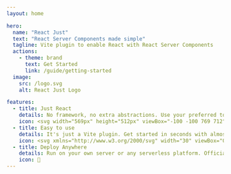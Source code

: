 ```yaml
---
layout: home

hero:
  name: "React Just"
  text: "React Server Components made simple"
  tagline: Vite plugin to enable React with React Server Components
  actions:
    - theme: brand
      text: Get Started
      link: /guide/getting-started
  image:
    src: /logo.svg
    alt: React Just Logo

features:
  - title: Just React
    details: No framework, no extra abstractions. Use your preferred tools and patterns.
    icon: <svg width="569px" height="512px" viewBox="-100 -100 769 712"><g id="Artboard-Copy-7" transform="translate(-227, -256)" fill="#58C4DC" fill-rule="nonzero"><g id="React-Logo-Filled-(1)" transform="translate(227, 256)"><path d="M285.5,201 C255.400481,201 231,225.400481 231,255.5 C231,285.599519 255.400481,310 285.5,310 C315.599519,310 340,285.599519 340,255.5 C340,225.400481 315.599519,201 285.5,201" id="Path"></path><path d="M568.959856,255.99437 C568.959856,213.207656 529.337802,175.68144 466.251623,150.985214 C467.094645,145.423543 467.85738,139.922107 468.399323,134.521063 C474.621631,73.0415145 459.808523,28.6686204 426.709856,9.5541429 C389.677085,-11.8291748 337.36955,3.69129898 284.479928,46.0162134 C231.590306,3.69129898 179.282771,-11.8291748 142.25,9.5541429 C109.151333,28.6686204 94.3382249,73.0415145 100.560533,134.521063 C101.102476,139.922107 101.845139,145.443621 102.708233,151.02537 C97.4493791,153.033193 92.2908847,155.161486 87.3331099,157.39017 C31.0111824,182.708821 0,217.765415 0,255.99437 C0,298.781084 39.6220545,336.307301 102.708233,361.003527 C101.845139,366.565197 101.102476,372.066633 100.560533,377.467678 C94.3382249,438.947226 109.151333,483.32012 142.25,502.434597 C153.629683,508.887578 166.52439,512.186771 179.603923,511.991836 C210.956328,511.991836 247.567589,495.487529 284.479928,465.972527 C321.372196,495.487529 358.003528,511.991836 389.396077,511.991836 C402.475265,512.183856 415.36922,508.884856 426.75,502.434597 C459.848667,483.32012 474.661775,438.947226 468.439467,377.467678 C467.897524,372.066633 467.134789,366.565197 466.291767,361.003527 C529.377946,336.347457 569,298.761006 569,255.99437 M389.155214,27.1025182 C397.565154,26.899606 405.877839,28.9368502 413.241569,33.0055186 C436.223966,46.2772304 446.540955,82.2775015 441.522965,131.770345 C441.181741,135.143488 440.780302,138.556788 440.298575,141.990165 C414.066922,134.08804 387.205771,128.452154 360.010724,125.144528 C343.525021,103.224055 325.192524,82.7564475 305.214266,63.9661533 C336.586743,39.7116483 366.032313,27.1025182 389.135142,27.1025182 M378.356498,310.205598 C368.204912,327.830733 357.150626,344.919965 345.237759,361.405091 C325.045049,363.479997 304.758818,364.51205 284.459856,364.497299 C264.167589,364.51136 243.888075,363.479308 223.702025,361.405091 C211.820914,344.919381 200.80007,327.83006 190.683646,310.205598 C180.532593,292.629285 171.306974,274.534187 163.044553,255.99437 C171.306974,237.454554 180.532593,219.359455 190.683646,201.783142 C200.784121,184.229367 211.770999,167.201087 223.601665,150.764353 C243.824636,148.63809 264.145559,147.579168 284.479928,147.591877 C304.772146,147.579725 325.051559,148.611772 345.237759,150.68404 C357.109048,167.14607 368.136094,184.201112 378.27621,201.783142 C388.419418,219.363718 397.644825,237.458403 405.915303,255.99437 C397.644825,274.530337 388.419418,292.625022 378.27621,310.205598 M419.724813,290.127366 C426.09516,307.503536 431.324985,325.277083 435.380944,343.334682 C417.779633,348.823635 399.836793,353.149774 381.668372,356.285142 C388.573127,345.871232 395.263781,335.035679 401.740334,323.778483 C408.143291,312.655143 414.144807,301.431411 419.805101,290.207679 M246.363271,390.377981 C258.848032,391.140954 271.593728,391.582675 284.5,391.582675 C297.406272,391.582675 310.232256,391.140954 322.737089,390.377981 C310.880643,404.583418 298.10766,417.997563 284.5,430.534446 C270.921643,417.999548 258.18192,404.585125 246.363271,390.377981 Z M187.311556,356.244986 C169.137286,353.123646 151.187726,348.810918 133.578912,343.334682 C137.618549,325.305649 142.828222,307.559058 149.174827,290.207679 C154.754833,301.431411 160.736278,312.655143 167.239594,323.778483 C173.74291,334.901824 180.467017,345.864539 187.311556,356.285142 M149.174827,221.760984 C142.850954,204.473938 137.654787,186.794745 133.619056,168.834762 C151.18418,163.352378 169.085653,159.013101 187.211197,155.844146 C180.346585,166.224592 173.622478,176.986525 167.139234,188.210257 C160.65599,199.433989 154.734761,210.517173 149.074467,221.760984 M322.616657,121.590681 C310.131896,120.827708 297.3862,120.385987 284.379568,120.385987 C271.479987,120.385987 258.767744,120.787552 246.242839,121.590681 C258.061488,107.383537 270.801211,93.9691137 284.379568,81.4342157 C297.99241,93.9658277 310.765727,107.380324 322.616657,121.590681 Z M401.70019,188.210257 C395.196875,176.939676 388.472767,166.09743 381.527868,155.68352 C399.744224,158.819049 417.734224,163.151949 435.380944,168.654058 C431.331963,186.680673 426.122466,204.426664 419.785029,221.781062 C414.205023,210.55733 408.203506,199.333598 401.720262,188.230335 M127.517179,131.790423 C122.438973,82.3176579 132.816178,46.2973086 155.778503,33.0255968 C163.144699,28.9632474 171.455651,26.9264282 179.864858,27.1225964 C202.967687,27.1225964 232.413257,39.7317265 263.785734,63.9862316 C243.794133,82.7898734 225.448298,103.270812 208.949132,125.204763 C181.761691,128.528025 154.90355,134.14313 128.661281,141.990165 C128.199626,138.556788 127.778115,135.163566 127.456963,131.790423 M98.4529773,182.106474 C101.54406,180.767925 104.695358,179.429376 107.906872,178.090828 C114.220532,204.735668 122.781793,230.7969 133.498624,255.99437 C122.761529,281.241316 114.193296,307.357063 107.8868,334.058539 C56.7434387,313.076786 27.0971497,284.003505 27.0971497,255.99437 C27.0971497,229.450947 53.1907013,202.526037 98.4529773,182.106474 Z M155.778503,478.963143 C132.816178,465.691432 122.438973,429.671082 127.517179,380.198317 C127.838331,376.825174 128.259842,373.431953 128.721497,369.978497 C154.953686,377.878517 181.814655,383.514365 209.009348,386.824134 C225.500295,408.752719 243.832321,429.233234 263.805806,448.042665 C220.069,481.834331 180.105722,492.97775 155.838719,478.963143 M441.502893,380.198317 C446.520883,429.691161 436.203894,465.691432 413.221497,478.963143 C388.974566,493.017906 348.991216,481.834331 305.274481,448.042665 C325.241364,429.232737 343.566681,408.752215 360.050868,386.824134 C387.245915,383.516508 414.107066,377.880622 440.338719,369.978497 C440.820446,373.431953 441.221885,376.825174 441.563109,380.198317 M461.193488,334.018382 C454.869166,307.332523 446.294494,281.231049 435.561592,255.99437 C446.289797,230.744081 454.857778,204.629101 461.173416,177.930202 C512.216417,198.911955 541.942994,227.985236 541.942994,255.99437 C541.942994,284.003505 512.296705,313.076786 461.153344,334.058539" id="Shape"></path></g></g></g></svg>
  - title: Easy to use
    details: It's just a Vite plugin. Get started in seconds with almost no setup.
    icon: <svg xmlns="http://www.w3.org/2000/svg" width="30" viewBox="0 0 256 256.32"><defs><linearGradient id="a" x1="-.828%" x2="57.636%" y1="7.652%" y2="78.411%"><stop offset="0%" stop-color="#41D1FF"></stop><stop offset="100%" stop-color="#BD34FE"></stop></linearGradient><linearGradient id="b" x1="43.376%" x2="50.316%" y1="2.242%" y2="89.03%"><stop offset="0%" stop-color="#FFEA83"></stop><stop offset="8.333%" stop-color="#FFDD35"></stop><stop offset="100%" stop-color="#FFA800"></stop></linearGradient></defs><path fill="url(#a)" d="M255.153 37.938 134.897 252.976c-2.483 4.44-8.862 4.466-11.382.048L.875 37.958c-2.746-4.814 1.371-10.646 6.827-9.67l120.385 21.517a6.537 6.537 0 0 0 2.322-.004l117.867-21.483c5.438-.991 9.574 4.796 6.877 9.62Z"></path><path fill="url(#b)" d="M185.432.063 96.44 17.501a3.268 3.268 0 0 0-2.634 3.014l-5.474 92.456a3.268 3.268 0 0 0 3.997 3.378l24.777-5.718c2.318-.535 4.413 1.507 3.936 3.838l-7.361 36.047c-.495 2.426 1.782 4.5 4.151 3.78l15.304-4.649c2.372-.72 4.652 1.36 4.15 3.788l-11.698 56.621c-.732 3.542 3.979 5.473 5.943 2.437l1.313-2.028 72.516-144.72c1.215-2.423-.88-5.186-3.54-4.672l-25.505 4.922c-2.396.462-4.435-1.77-3.759-4.114l16.646-57.705c.677-2.35-1.37-4.583-3.769-4.113Z"></path></svg>
  - title: Deploy Anywhere
    details: Run on your own server or any serverless platform. Official support for common cloud providers.
    icon: 🚀
---
```

